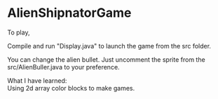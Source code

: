 # AlienShipnatorGame

To play,

Compile and run "Display.java" to launch the game from the src folder.

You can change the alien bullet. Just uncomment the sprite from the src/AlienBuller.java to your preference.

What I have learned:<br>
Using 2d array color blocks to make games.
